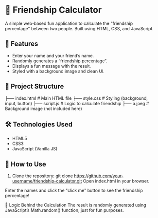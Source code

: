  # 💖 Friendship Calculator

A simple web-based fun application to calculate the "friendship percentage" between two people. Built using HTML, CSS, and JavaScript. 

## 🧩 Features
   
- Enter your name and your friend’s name. 
- Randomly generates a “friendship percentage”.   
- Displays a fun message with the result. 
- Styled with a background image and clean UI. 
 
## 📂 Project Structure

├── index.html # Main HTML file
├── style.css # Styling (background, input, button)
├── script.js # Logic to calculate friendship
├── a.jpeg # Background image (not included here)

## 🛠 Technologies Used

- HTML5
- CSS3
- JavaScript (Vanilla JS)

## 📝 How to Use

1. Clone the repository:
   git clone https://github.com/your-username/friendship-calculator.git
Open index.html in your browser.

Enter the names and click the "click me" button to see the friendship percentage!

🧠 Logic Behind the Calculation
The result is randomly generated using JavaScript’s Math.random() function, just for fun purposes.

